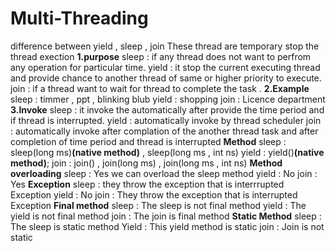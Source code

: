 # Multi-Threading
difference between yield , sleep , join 
These thread are temporary stop the  thread exection 
**1.purpose** 
    sleep : if any thread does not want to perfrom any operation for particular time.
    yield : it stop the current executing thread and provide chance to another thread of same or higher priority to execute.
    join : if a thread want to wait for thread to complete the task .
**2.Example**
  sleep : timmer , ppt , blinking blub
  yield : shopping 
  join : Licence department
  **3.Invoke**
  sleep : it invoke the automatically after provide the time period and if thread is interrupted.
  yield : automatically invoke by thread scheduler
  join : automatically invoke after complation of the another thread task and after completion of time period and thread is interrupted
  **Method**
  sleep : sleep(long ms)**(native method)** , sleep(long ms , int ns)
  yield : yield()**(native method)**;
  join : join() , join(long ms) , join(long ms , int ns)
  **Method overloading**
  sleep : Yes we can overload the sleep method
  yield : No
  join : Yes
  **Exception**
  sleep : they throw the exception that is interrrupted Exception
  yield : No 
  join : They throw the exception that is interrupted Exception
**Final method**
sleep : The sleep is not final method
yield : The yield is not final method
join : The join is final method
**Static Method**
sleep : The sleep is static method 
Yield : This yield method is static 
join : Join is not static 

